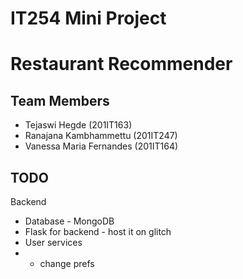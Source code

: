 # IT254 Mini Project
# Restaurant Recommender

## Team Members
 - Tejaswi Hegde (201IT163)
 - Ranajana Kambhammettu (201IT247)
 - Vanessa Maria Fernandes (201IT164)

## TODO

Backend
- Database - MongoDB
- Flask for backend - host it on glitch
- User services
- - change prefs

